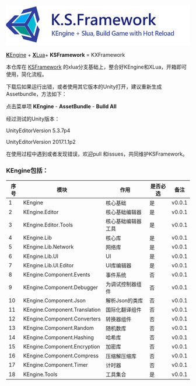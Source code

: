 
![KSFramework](https://github.com/mr-kelly/KSFramework/blob/master/Docs/KSFramework-logo.png)

[**K**Engine](https://github.com/mr-kelly/KEngine) + [**X**Lua](https://github.com/Tencent/xLua)+ **KSFramework** = KXFramework

本仓库在 [KSFramework](https://github.com/mr-kelly/KSFramework) 的xlua分支基础上，整合好KEngine和XLua，开箱即可使用，简化流程。



下载后如果运行出错，或者使用其它版本的Unity打开，建议重新生成Assetbundle，方法如下：

点击菜单项 **KEngine** - **AssetBundle** - **Bulld All**



经过测试的Unity版本：

UnityEditorVersion  5.3.7p4

UnityEditorVersion  2017.1.1p2



在使用过程中遇到或者发现错误，欢迎pull 和issues，共同维护KSFramework。

### KEngine包括：
序号|模块|作用|是否必选|备注 |
----|-----|--------|--------|--------|
1| KEngine|核心基础 |是|v0.0.1|
2| KEngine.Editor|核心基础编辑器 |是|v0.0.1|
3| KEngine.Editor.Tools|核心基础编辑器工具 |是|v0.0.1|
4| KEngine.Lib|核心库 |是|v0.0.1|
5| KEngine.Lib.Network|网络库|是|v0.0.1|
6| KEngine.Lib.UI|UI|是|v0.0.1|
7| KEngine.Lib.UI.Editor|UI库编辑器|是|v0.0.1|
8| KEngine.Component.Events|事件系统|否|v0.0.1|
9| KEngine.Component.Debugger|为调试控制器组件|否|v0.0.1|
10| KEngine.Component.Json|解析Json的类库|否|v0.0.1|
11| KEngine.Component.Translation|国际化翻译组件|否|v0.0.1|
12| KEngine.Component.Converters|转换器组件|否|v0.0.1|
13| KEngine.Component.Random|随机数库|否|v0.0.1|
14| KEngine.Component.Hashing|哈希库|否|v0.0.1|
15| KEngine.Component.Encryption|加密库|否|v0.0.1|
16| KEngine.Component.Compress|压缩解压缩库|否|v0.0.1|
17| KEngine.Component.Timer|计时器 |否|v0.0.1|
18| KEngine.Tools|工具集合|是|v0.0.1|




